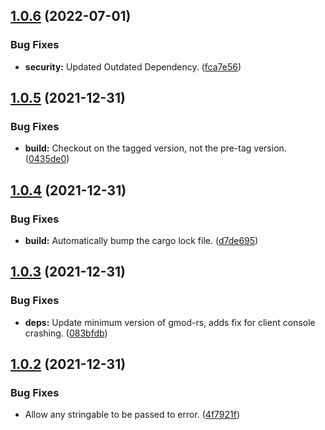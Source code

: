 ## [1.0.6](https://github.com/JoshPiper/gm_sysinfo/compare/v1.0.5...v1.0.6) (2022-07-01)


### Bug Fixes

* **security:** Updated Outdated Dependency. ([fca7e56](https://github.com/JoshPiper/gm_sysinfo/commit/fca7e565173e96c61e2f9244b2e5b5fc61c077be))



## [1.0.5](https://github.com/JoshPiper/gm_sysinfo/compare/v1.0.4...v1.0.5) (2021-12-31)


### Bug Fixes

* **build:** Checkout on the tagged version, not the pre-tag version. ([0435de0](https://github.com/JoshPiper/gm_sysinfo/commit/0435de0cc71b9f59a2dca09653ab3c51feaf4100))



## [1.0.4](https://github.com/JoshPiper/gm_sysinfo/compare/v1.0.3...v1.0.4) (2021-12-31)


### Bug Fixes

* **build:** Automatically bump the cargo lock file. ([d7de695](https://github.com/JoshPiper/gm_sysinfo/commit/d7de695f6fc68db643d398db9dc10d59f0e76068))



## [1.0.3](https://github.com/JoshPiper/gm_sysinfo/compare/v1.0.2...v1.0.3) (2021-12-31)


### Bug Fixes

* **deps:** Update minimum version of gmod-rs, adds fix for client console crashing. ([083bfdb](https://github.com/JoshPiper/gm_sysinfo/commit/083bfdbafc1e36bc023325d4d510c8264da9a172))



## [1.0.2](https://github.com/JoshPiper/gm_sysinfo/compare/v1.0.1...v1.0.2) (2021-12-31)


### Bug Fixes

* Allow any stringable to be passed to error. ([4f7921f](https://github.com/JoshPiper/gm_sysinfo/commit/4f7921fecf7fee7b617352cbd8256acc196539da))



